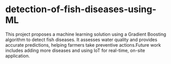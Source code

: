 # detection-of-fish-diseases-using-ML
This project proposes a machine learning solution using a Gradient Boosting algorithm to detect fish diseases. It assesses water quality and provides accurate predictions, helping farmers take preventive actions.Future work includes adding more diseases and using IoT for real-time, on-site application.
